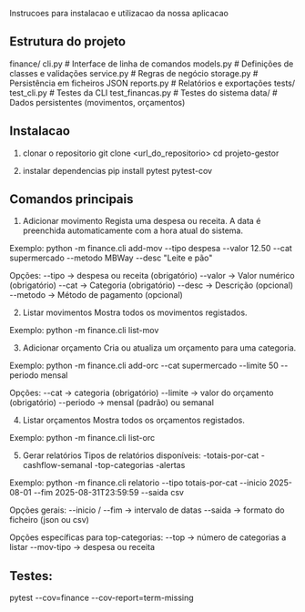 Instrucoes para instalacao e utilizacao da nossa aplicacao

## Estrutura do projeto
finance/
    cli.py              # Interface de linha de comandos
    models.py           # Definições de classes e validações
    service.py          # Regras de negócio
    storage.py          # Persistência em ficheiros JSON
    reports.py          # Relatórios e exportações
tests/
    test_cli.py         # Testes da CLI
    test_financas.py    # Testes do sistema
data/                   # Dados persistentes (movimentos, orçamentos)

## Instalacao
1. clonar o repositorio
git clone <url_do_repositorio>
cd projeto-gestor

2. instalar dependencias
pip install pytest pytest-cov

## Comandos principais
1. Adicionar movimento
Regista uma despesa ou receita.
A data é preenchida automaticamente com a hora atual do sistema.

Exemplo: python -m finance.cli add-mov --tipo despesa --valor 12.50 --cat supermercado --metodo MBWay --desc "Leite e pão"

Opções:
--tipo → despesa ou receita (obrigatório)
--valor → Valor numérico (obrigatório)
--cat → Categoria (obrigatório)
--desc → Descrição (opcional)
--metodo → Método de pagamento (opcional)

2. Listar movimentos
Mostra todos os movimentos registados.

Exemplo: python -m finance.cli list-mov


3. Adicionar orçamento
Cria ou atualiza um orçamento para uma categoria.

Exemplo: python -m finance.cli add-orc --cat supermercado --limite 50 --periodo mensal

Opções:
--cat → categoria (obrigatório)
--limite → valor do orçamento (obrigatório)
--periodo → mensal (padrão) ou semanal

4. Listar orçamentos
Mostra todos os orçamentos registados.

Exemplo: python -m finance.cli list-orc

5. Gerar relatórios
Tipos de relatórios disponíveis:
-totais-por-cat
-cashflow-semanal
-top-categorias
-alertas

Exemplo:
python -m finance.cli relatorio --tipo totais-por-cat --inicio 2025-08-01 --fim 2025-08-31T23:59:59 --saida csv

Opções gerais:
--inicio / --fim → intervalo de datas
--saida → formato do ficheiro (json ou csv)

Opções específicas para top-categorias:
--top → número de categorias a listar
--mov-tipo → despesa ou receita


## Testes:
pytest --cov=finance --cov-report=term-missing